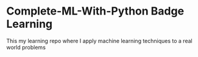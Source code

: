 # Complete-ML-With-Python Badge Learning
This my learning repo where I apply machine learning techniques to a real world problems

